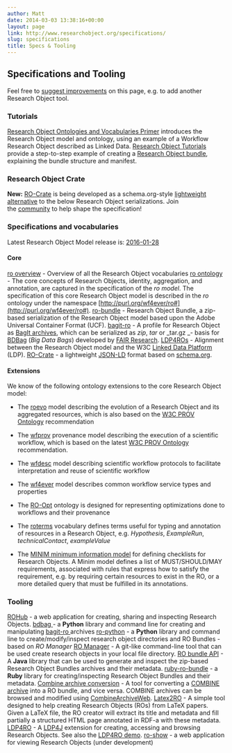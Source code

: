 ```yaml
---
author: Matt
date: 2014-03-03 13:38:16+00:00
layout: page
link: http://www.researchobject.org/specifications/
slug: specifications
title: Specs & Tooling
---
```













## Specifications and Tooling





Feel free to [suggest improvements](https://github.com/ResearchObject/researchobject.org/issues) on this page, e.g. to add another Research Object tool.


### Tutorials


[Research Object Ontologies and Vocabularies Primer](http://purl.org/wf4ever/ro-primer) introduces the Research Object model and ontology, using an example of a Workflow Research Object described as Linked Data.
[Research Object Tutorials](https://github.com/researchobject/ro-tutorials) provide a step-to-step example of creating a [Research Object bundle](https://w3id.org/bundle), explaining the bundle structure and manifest.


### Research Object Crate


**New:** [RO-Crate](https://researchobject.github.io/ro-crate/) is being developed as a schema.org-style [lightweight alternative](https://researchobject.github.io/ro-crate/background) to the below Research Object serializations.
Join the [community](https://researchobject.github.io/ro-crate/#contribute) to help shape the specification!


### Specifications and vocabularies


Latest Research Object Model release is: [2016-01-28](https://w3id.org/ro/2016-01-28)


#### Core


[ro overview](https://w3id.org/ro/2016-01-28/) - Overview of all the Research Object vocabularies
[ro ontology](https://w3id.org/ro/2016-01-28/ro) - The core concepts of Research Objects, identity, aggregation, and annotation, are captured in the specification of the _ro model_. The specification of this core Research Object model is described in the _ro_ ontology under the namespace [http://purl.org/wf4ever/ro#](http://purl.org/wf4ever/ro#).
[ro-bundle](https://w3id.org/bundle) - Research Object Bundle, a zip-based serialization of the Research Object model based upon the Adobe Universal Container Format (UCF).
[bagit-ro](https://w3id.org/ro/bagit) - A profile for Research Object as [BagIt archives](https://tools.ietf.org/html/draft-kunze-bagit-14), which can be serialized as _zip_, _tar_ or _tar.gz _- basis for [BDBag](https://github.com/fair-research/bdbag) (_Big Data Bags_) developed by [FAIR Research](https://fair-research.org).
[LDP4ROs](http://purl.org/net/ldp4ro/spec) - Alignment between the Research Object model and the W3C [Linked Data Platform](http://www.w3.org/TR/ldp/) (LDP).
[RO-Crate](https://researchobject.github.io/ro-crate/) - a lightweight [JSON-LD](https://json-ld.org) format based on [schema.org](https://schema.org).


#### Extensions


We know of the following ontology extensions to the core Research Object model:



	
  * The [roevo](https://w3id.org/ro/2016-01-28/roevo) model describing the evolution of a Research Object and its aggregated resources, which is also based on the [W3C PROV Ontology](http://www.w3.org/ns/prov#) recommendation

	
  * The [wfprov](https://w3id.org/ro/2016-01-28/wfprov) provenance model describing the execution of a scientific workflow, which is based on the latest [W3C PROV Ontology](http://www.w3.org/ns/prov#) recommendation.

	
  * The [wfdesc](https://w3id.org/ro/2016-01-28/wfdesc) model describing scientific workflow protocols to facilitate interpretation and reuse of scientific workflow

	
  * The [wf4ever](https://w3id.org/ro/2016-01-28/wf4ever) model describes common workflow service types and properties

	
  * The [RO-Opt](http://purl.org/net/RO-optimization#) ontology is designed for representing optimizations done to workflows and their provenance

	
  * The [roterms](https://w3id.org/ro/2016-01-28/roterms) vocabulary defines terms useful for typing and annotation of resources in a Research Object, e.g. _Hypothesis_, _ExampleRun_, _technicalContact_, _exampleValue_

	
  * The [MINIM minimum information model](http://purl.org/minim/description) for defining checklists for Research Objects. A Minim model defines a list of MUST/SHOULD/MAY requirements, associated with rules that express how to satisfy the requirement, e.g. by requiring certain resources to exist in the RO, or a more detailed query that must be fulfilled in its annotations.




### Tooling


[ROHub](http://www.rohub.org/) - a web application for creating, sharing and inspecting Research Objects.
[bdbag ](https://github.com/ini-bdds/bdbag)- a **Python** library and command line for creating and manipulating [bagit-ro ](https://w3id.org/ro/bagit)archives
[ro-python](https://github.com/ResearchObject/ro-python) - a **Python** library and command line to create/modify/inspect research object directories and RO Bundles - based on _RO Manager_
[RO Manager](https://github.com/wf4ever/ro-manager) - A git-like command-line tool that can be used create research objects in your local file directory.
[RO bundle API](https://github.com/apache/incubator-taverna-language/tree/master/taverna-robundle) - A **Java** library that can be used to generate and inspect the zip-based Research Object Bundles archives and their metadata.
[ruby-ro-bundle](https://github.com/myGrid/ruby-ro-bundle) - a **Ruby** library for creating/inspecting Research Object Bundles and their metadata.
[Combine archive conversion](https://github.com/stain/ro-combine-archive) - A tool for converting a [COMBINE archive](http://co.mbine.org/documents/archive) into a RO bundle, and vice versa. COMBINE archives can be browsed and modified using [CombineArchiveWeb](http://cat.sems.uni-rostock.de/).
[Latex2RO](https://github.com/dgarijo/Latex2RO) - A simple tool designed to help creating Research Objects (ROs) from LaTeX papers. Given a LaTeX file, the RO creator will extract its title and metadata and fill partially a structured HTML page annotated in RDF-a with these metadata.
[LDP4RO](https://github.com/oeg-upm/LDP4RO) - A [LDP4J](https://github.com/oeg-upm/LDP4RO) extension for creating, accessing and browsing Research Objects. See also the [LDP4RO demo](http://purl.org/net/ldp4ro).
[ro-show](https://github.com/ResearchObject/ro-show) - a web application for viewing Research Objects (under development)







